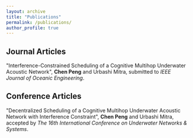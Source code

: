 ```yaml
---
layout: archive
title: "Publications"
permalink: /publications/
author_profile: true
---
```


## Journal Articles
"Interference-Constrained Scheduling of a Cognitive Multihop Underwater Acoustic Network", **Chen Peng** and Urbashi Mitra, submitted to *IEEE Journal of Oceanic Engineering*. 

## Conference Articles
"Decentralized Scheduling of a Cognitive Multihop Underwater Acoustic Network with Interference Constraint", **Chen Peng** and Urbashi Mitra, accepted by *The 16th International Conference on Underwater Networks & Systems*.